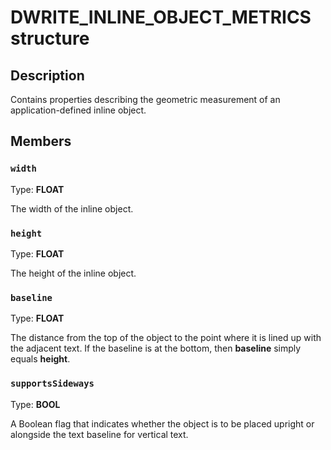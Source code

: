 # DWRITE_INLINE_OBJECT_METRICS structure

## Description

Contains properties describing the geometric measurement of an
application-defined inline object.

## Members

### `width`

Type: **FLOAT**

The width of the inline object.

### `height`

Type: **FLOAT**

The height of the inline object.

### `baseline`

Type: **FLOAT**

The distance from the top of the object to the point where it is lined up with the adjacent text.
If the baseline is at the bottom, then **baseline** simply equals **height**.

### `supportsSideways`

Type: **BOOL**

A Boolean flag that indicates whether the object is to be placed upright or alongside the text baseline for vertical text.